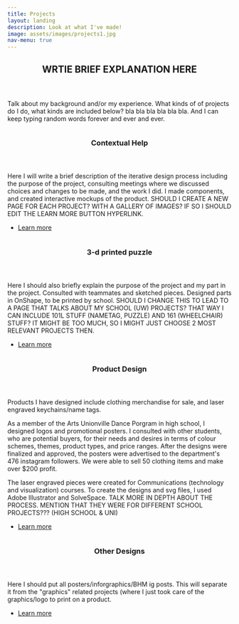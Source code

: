```yaml
---
title: Projects
layout: landing
description: Look at what I've made!
image: assets/images/projects1.jpg
nav-menu: true
---
```


<!-- One -->
<section id="one">
	<div class="inner">
		<header class="major">
			<h2>WRTIE BRIEF EXPLANATION HERE</h2>
		</header>
		<p>Talk about my background and/or my experience. What kinds of of projects do I do, what kinds are included below? bla bla bla bla bla bla. And I can keep typing random words forever and ever and ever.</p>
	</div>
</section>

<!-- Two -->
<section id="two" class="spotlights">
	<section>
		<a href="skills.html" class="image">
			<img src="{% link assets/images/pic08.jpg %}" alt="" data-position="center center" />
		</a>
		<div class="content">
			<div class="inner">
				<header class="major">
					<h3>Contextual Help</h3>
				</header>
				<p>Here I will write a brief description of the iterative design process including the purpose of the project, consulting meetings where we discussed choices and changes to be made, and the work I did. I made components, and created interactive mockups of the product. SHOULD I CREATE A NEW PAGE FOR EACH PROJECT? WITH A GALLERY OF IMAGES? IF SO I SHOULD EDIT THE LEARN MORE BUTTON HYPERLINK.</p>
				<ul class="actions">
					<li><a href="skills.html" class="button">Learn more</a></li>
				</ul>
			</div>
		</div>
	</section>
	<section>
		<a href="projects.html" class="image">
			<img src="{% link assets/images/pic09.jpg %}" alt="" data-position="top center" />
		</a>
		<div class="content">
			<div class="inner">
				<header class="major">
					<h3>3-d printed puzzle</h3>
				</header>
				<p>Here I should also briefly explain the purpose of the project and my part in the project. Consulted with teammates and sketched pieces. Designed parts in OnShape, to be printed by school. SHOULD I CHANGE THIS TO LEAD TO A PAGE THAT TALKS ABOUT MY SCHOOL (UW) PROJECTS? THAT WAY I CAN INCLUDE 101L STUFF (NAMETAG, PUZZLE) AND 161 (WHEELCHAIR) STUFF? IT MIGHT BE TOO MUCH, SO I MIGHT JUST CHOOSE 2 MOST RELEVANT PROJECTS THEN.</p>
				<ul class="actions">
					<li><a href="projects.html" class="button">Learn more</a></li>
				</ul>
			</div>
		</div>
	</section>
	<section>
		<a href="projects.html" class="image">
			<img src="{% link assets/images/pic10.jpg %}" alt="" data-position="25% 25%" />
		</a>
		<div class="content">
			<div class="inner">
				<header class="major">
					<h3>Product Design</h3>
				</header>
				<p>Products I have designed include clothing merchandise for sale, and laser engraved keychains/name tags.</p>
				<p>As a member of the Arts Unionville Dance Porgram in high school, I designed logos and promotional posters. I consulted with other students, who are potential buyers, for their needs and desires in terms of colour schemes, themes, product types, and price ranges. After the designs were finalized and approved, the posters were advertised to the department's 476 instagram followers. We were able to sell 50 clothing items and make over $200 profit.</p>
				<p>The laser engraved pieces were created for Communications (technology and visualization) courses. To create the designs and svg files, I used Adobe Illustrator and SolveSpace. TALK MORE IN DEPTH ABOUT THE PROCESS. MENTION THAT THEY WERE FOR DIFFERENT SCHOOL PROJECTS??? (HIGH SCHOOL & UNI)</p>
				<ul class="actions">
					<li><a href="projects.html" class="button">Learn more</a></li>
				</ul>
			</div>
		</div>
	</section>
		<section>
		<a href="projects.html" class="image">
			<img src="{% link assets/images/pic10.jpg %}" alt="" data-position="25% 25%" />
		</a>
		<div class="content">
			<div class="inner">
				<header class="major">
					<h3>Other Designs</h3>
				</header>
				<p>Here I should put all posters/inforgraphics/BHM ig posts. This will separate it from the "graphics" related projects (where I just took care of the graphics/logo to print on a product.</p>
				<ul class="actions">
					<li><a href="other_designs.html" class="button">Learn more</a></li>
				</ul>
			</div>
		</div>
	</section>
</section>
